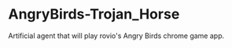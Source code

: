 AngryBirds-Trojan_Horse
=======================

Artificial agent that will play rovio's Angry Birds chrome game app.
